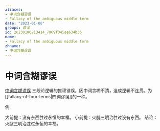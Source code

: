 ```yaml
---
aliases:
- 中词含糊谬误
- Fallacy of the ambiguous middle term
date: "2023-01-06"
groups: 谬误
id: 20230106213414_7069f345ee634b36
name:
- Fallacy of the ambiguous middle term
zhname:
- 中词含糊谬误
---
```


# 中词含糊谬误

[中词含糊谬误](https://zh.wikipedia.org/wiki/%E4%B8%AD%E8%A9%9E%E5%90%AB%E7%B3%8A%E8%AC%AC%E8%AA%A4) 三段论逻辑的推理错误，因中词含糊不清，造成逻辑不连贯。为[[fallacy-of-four-terms|四词谬误]]的一种。

例:

大前提：没有东西胜过永恒的幸福。
小前提：火腿三明治胜过没有东西。
结论：火腿三明治胜过永恒的幸福。